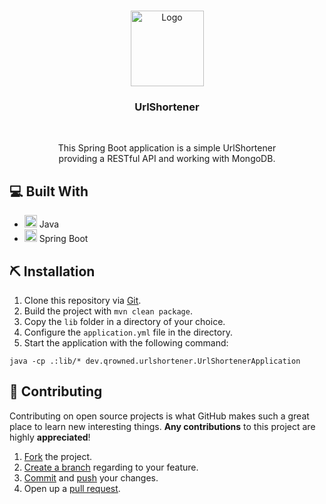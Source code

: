 <br />
<p align="center">
  <a href="https://github.com/qrowned/UrlShortener">
    <img src="https://cdn.qrowned.dev/img/url_shortener.png" alt="Logo" width="117" height="121">
  </a>

<h3 align="center">UrlShortener</h3>
<br>
  <p align="center">
    This Spring Boot application is a simple UrlShortener <br />
    providing a RESTful API and working with MongoDB.
    <br />
  </p>
  
## 💻 Built With

* []() <img src="https://www.vectorlogo.zone/logos/java/java-icon.svg" alt="java" width="20" height="20"/> Java
* []() <img src="https://www.vectorlogo.zone/logos/springio/springio-icon.svg" alt="spring" width="20" height="20"/> Spring Boot

## ⛏ Installation

1. Clone this repository via [Git](https://git-scm.com).
2. Build the project with ``mvn clean package``.
3. Copy the ``lib`` folder in a directory of your choice.
4. Configure the ``application.yml`` file in the directory.
5. Start the application with the following command:

``java -cp .:lib/* dev.qrowned.urlshortener.UrlShortenerApplication``

## 🤝 Contributing

Contributing on open source projects is what GitHub makes such a great place to learn new interesting things. **Any contributions** to this project are highly **appreciated**!

1. [Fork](https://docs.github.com/en/get-started/quickstart/fork-a-repo) the project.
2. [Create a branch](https://github.com/Kunena/Kunena-Forum/wiki/Create-a-new-branch-with-git-and-manage-branches) regarding to your feature.
3. [Commit](https://github.com/git-guides/git-commit) and [push](https://github.com/git-guides/git-push) your changes.
4. Open up a [pull request](https://docs.github.com/en/pull-requests/collaborating-with-pull-requests).
